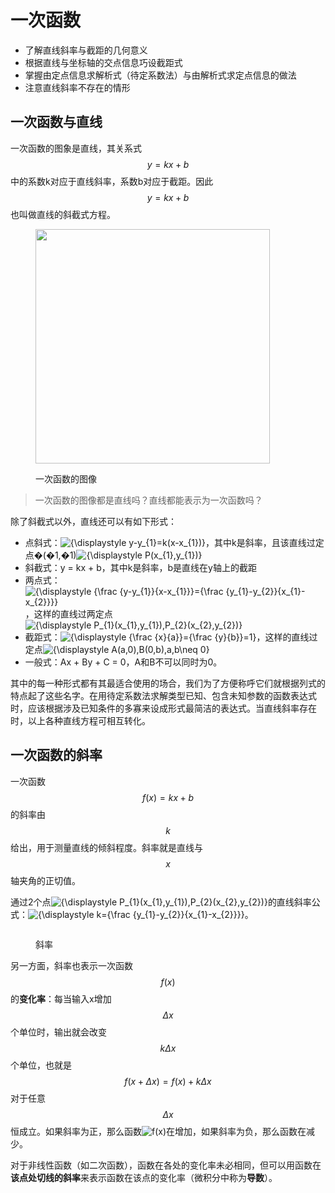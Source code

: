 # 一次函数

* 了解直线斜率与截距的几何意义
* 根据直线与坐标轴的交点信息巧设截距式
* 掌握由定点信息求解析式（待定系数法）与由解析式求定点信息的做法
* 注意直线斜率不存在的情形

## 一次函数与直线

一次函数的图象是直线，其关系式 $$y=kx+b$$ 中的系数k对应于直线斜率，系数b对应于截距。因此 $$y=kx+b$$ 也叫做直线的斜截式方程。

<div data-full-width="false">

<figure><img src="https://upload.wikimedia.org/wikipedia/commons/0/0e/Linear_Function_Graph.svg" alt="" width="375"><figcaption><p>一次函数的图像</p></figcaption></figure>

</div>

> 一次函数的图像都是直线吗？直线都能表示为一次函数吗？

除了斜截式以外，直线还可以有如下形式：

* 点斜式：![{\displaystyle y-y\_{1}=k(x-x\_{1})}](https://wikimedia.org/api/rest\_v1/media/math/render/svg/2bcba6aa64529813434e624c6138910abcfd22ed)，其中k是斜率，且该直线过定点�(�1,�1)![{\displaystyle P(x\_{1},y\_{1})}](https://wikimedia.org/api/rest\_v1/media/math/render/svg/c40f1c73dac610d345c535db1cc111415a14d97c)
* 斜截式：y = kx + b，其中k是斜率，b是直线在y轴上的截距
* 两点式：![{\displaystyle {\frac {y-y\_{1\}}{x-x\_{1\}}}={\frac {y\_{1}-y\_{2\}}{x\_{1}-x\_{2\}}\}}](https://wikimedia.org/api/rest\_v1/media/math/render/svg/426409df6f9e2f76156b3b9c4f77d9953ae2c853)，这样的直线过两定点![{\displaystyle P\_{1}(x\_{1},y\_{1}),P\_{2}(x\_{2},y\_{2})}](https://wikimedia.org/api/rest\_v1/media/math/render/svg/185e4c5d1453cecc25f1b6dd7a3ae9a35c75d0b8)
* 截距式：![{\displaystyle {\frac {x}{a\}}={\frac {y}{b\}}=1}](https://wikimedia.org/api/rest\_v1/media/math/render/svg/0f73a301c50937a9d685e039a67cf74c14b17942)，这样的直线过定点![{\displaystyle A(a,0),B(0,b),a,b\neq 0}](https://wikimedia.org/api/rest\_v1/media/math/render/svg/2d619cb5e1480be2d57ea8ab9b1adb94df66743b)
* 一般式：Ax + By + C = 0，A和B不可以同时为0。

其中的每一种形式都有其最适合使用的场合，我们为了方便称呼它们就根据列式的特点起了这些名字。在用待定系数法求解类型已知、包含未知参数的函数表达式时，应该根据涉及已知条件的多寡来设成形式最简洁的表达式。当直线斜率存在时，以上各种直线方程可相互转化。

## 一次函数的斜率

一次函数 $$f(x)=kx+b$$ 的斜率由 $$k$$ 给出，用于测量直线的倾斜程度。斜率就是直线与 $$x$$ 轴夹角的正切值。

通过2个点![{\displaystyle P\_{1}(x\_{1},y\_{1}),P\_{2}(x\_{2},y\_{2})}](https://wikimedia.org/api/rest\_v1/media/math/render/svg/185e4c5d1453cecc25f1b6dd7a3ae9a35c75d0b8)的直线斜率公式：![{\displaystyle k={\frac {y\_{1}-y\_{2\}}{x\_{1}-x\_{2\}}\}}](https://wikimedia.org/api/rest\_v1/media/math/render/svg/6aa92d100f49bc8c3132df5a17544726197f657a)。

<figure><img src="https://upload.wikimedia.org/wikipedia/commons/7/7d/Slope_picture.svg" alt=""><figcaption><p>斜率</p></figcaption></figure>

另一方面，斜率也表示一次函数 $$f(x)$$ 的**变化率**：每当输入x增加 $$\Delta x$$ 个单位时，输出就会改变$$k\Delta x$$ 个单位，也就是$$f(x+\Delta x)=f(x)+k\Delta x$$ 对于任意 $$\Delta x$$ 恒成立。如果斜率为正，那么函数![f(x)](https://wikimedia.org/api/rest\_v1/media/math/render/svg/202945cce41ecebb6f643f31d119c514bec7a074)在增加，如果斜率为负，那么函数在减少。

对于非线性函数（如二次函数），函数在各处的变化率未必相同，但可以用函数在**该点处切线的斜率**来表示函数在该点的变化率（微积分中称为**导数**）。

